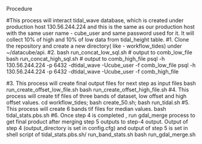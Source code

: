 Procedure

#This process will interact tidal_wave database, which is created under production host 130.56.244.224 and this is the same as our production host with the same user name - cube_user and same password used for it. It will collect 10% of high and 10% of low data from tidal_height table.
#1.	Clone the repository and create a new directory( like - workflow_tides) under ~/datacube/api.
#2.	bash run_concat_low_sql.sh  # output to comb_low_file
bash run_concat_high_sql.sh  # output to  comb_high_file
psql -h 130.56.244.224 -p 6432 -dtidal_wave -Ucube_user -f comb_low_file
psql -h 130.56.244.224 -p 6432 -dtidal_wave -Ucube_user -f comb_high_file

#3.	This process will create final output files for next step as input files
bash run_create_offset_low_file.sh
bash run_create_offset_high_file.sh
#4.	This process will create tif files of three bands of dataset, low offset and high offset values.
cd  workflow_tides; bash create_50.sh; bash run_tidal.sh
#5.	This process will create 6 bands tif files for median values.
bash tidal_stats.pbs.sh
#6.	Once step 4 is completed , run gdal_merge process to get final product after merging step 5 outputs to step-4 output. Output of step 4 (output_directory is set in config.cfg) and output of step 5 is set in  shell script of tidal_stats.pbs.sh/ run_band_stats.sh
bash run_gdal_merge.sh


